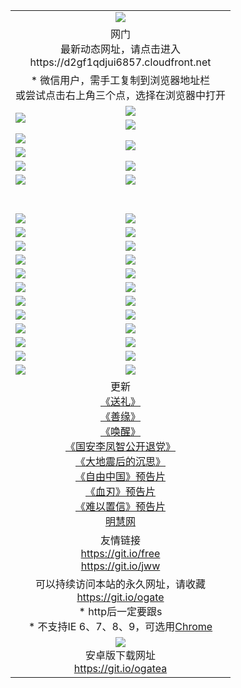 ﻿<table>
  <tr></tr>
  <tr><td colspan=2 align=center><img src="https://cloud.githubusercontent.com/assets/11880933/13434984/f430fae2-e012-11e5-814f-c2df1e82b247.jpg" /></td></tr>
  <tr><td colspan=2 align=center>网门<br>最新动态网址，请点击进入
<br>https://d2gf1qdjui6857.cloudfront.net
    </td>
  </tr>
  <tr>
    <td colspan=2 align=center>* 微信用户，需手工复制到浏览器地址栏<br>或尝试点击右上角三个点，选择在浏览器中打开
    <!--br>* IE6打开动态网址须在选项中勾选TLS 1.0--></td>
  </tr>
  <tr>
    <td rowspan=2><a href="https://d2gf1qdjui6857.cloudfront.net/ogUP.aspx?name=11DKC.mp4&list=11DKC" target="_blank"><img src="https://d2gf1qdjui6857.cloudfront.net/Up/11DKC1.jpg" /></a></td> 
    <td><div><a href="https://d2gf1qdjui6857.cloudfront.net/ogUP.aspx?name=LRWS.mp4&list=LRWS" target="_blank"><img src="https://d2gf1qdjui6857.cloudfront.net/Up/LRWS.jpg" /></a></td>
   </tr>
  <tr>
    <td><a href="https://d2gf1qdjui6857.cloudfront.net/ogNiceVedio.aspx" target="_blank"><img src="https://d2gf1qdjui6857.cloudfront.net/Up/11TGKDY.jpg" /></a></td>
  </tr>
  <tr>
    <td><a href="https://d2gf1qdjui6857.cloudfront.net/ogUP.aspx?name=JQR.mp4&count=2" target="_blank"><img src="https://d2gf1qdjui6857.cloudfront.net/Up/JQR.jpg" /></a></td>   
    <td rowspan=2><a href="https://d2gf1qdjui6857.cloudfront.net/ogUP.aspx?name=JP.mp4&count=9" target="_blank"><img src="https://d2gf1qdjui6857.cloudfront.net/Up/JP.jpg" /></td>
  </tr>
  <tr>
    <td><a href="https://d2gf1qdjui6857.cloudfront.net/ogUP.aspx?name=WH.mp4" target="_blank"><img src="https://d2gf1qdjui6857.cloudfront.net/Up/WH.jpg" /></a></td>
  </tr>
  <tr>
    <td><a href="https://d2gf1qdjui6857.cloudfront.net/ogUP.aspx?name=SSZJ.mp4&list=SSZJ" target="_blank"><img src="https://d2gf1qdjui6857.cloudfront.net/Up/SSZJ.jpg" /></a></td>
    <td><a href="https://d2gf1qdjui6857.cloudfront.net/ogUP.aspx?name=WLSH.mp4&count=2" target="_blank"><img src="https://d2gf1qdjui6857.cloudfront.net/Up/WLSH.jpg" /></a</td>
  </tr>
  <tr>
    <td><a href="https://d2gf1qdjui6857.cloudfront.net/ogUP.aspx?name=ZY.mp4&count=2015|16" target="_blank"><img src="https://d2gf1qdjui6857.cloudfront.net/Up/ZY.jpg" /></a</td>
    <td><a href="https://d2gf1qdjui6857.cloudfront.net/ogUP.aspx?name=XTFY.mp4&count=B|2,A|24" target="_blank"><img src="https://d2gf1qdjui6857.cloudfront.net/Up/XTFY.jpg" /></a></td>
  </tr>
  <tr height="40">
  </tr>
  <tr>
    <td><a href="https://d2gf1qdjui6857.cloudfront.net/ogUP.aspx?name=4EE/QQ.mp4&list=4EEQQ" target="_blank"><img src="https://d2gf1qdjui6857.cloudfront.net/Up/4EE/QQ0.jpg"/></a></td>
    <td><a href="https://d2gf1qdjui6857.cloudfront.net/ogUP.aspx?name=4EE/HQ.mp4&list=4EEHQ" target="_blank"><img src="https://d2gf1qdjui6857.cloudfront.net/Up/4EE/HQ0.jpg"/></a></td>
  </tr>
  <tr>
    <td><a href="https://d2gf1qdjui6857.cloudfront.net/ogUP.aspx?name=4EE/ZG.mp4&list=4EEZG" target="_blank"><img src="https://d2gf1qdjui6857.cloudfront.net/Up/4EE/ZG0.jpg"/></a></td>
    <td><a href="https://d2gf1qdjui6857.cloudfront.net/ogUP.aspx?name=4EE/DJ.mp4&list=4EEDJ" target="_blank"><img src="https://d2gf1qdjui6857.cloudfront.net/Up/4EE/DJ0.jpg"/></a></td>
  </tr>
  <tr>
    <td><a href="https://d2gf1qdjui6857.cloudfront.net/ogUP.aspx?name=4EE/GX.mp4&list=4EEGX" target="_blank"><img src="https://d2gf1qdjui6857.cloudfront.net/Up/4EE/GX0.jpg"/></a></td>
    <td><a href="https://d2gf1qdjui6857.cloudfront.net/ogUP.aspx?name=4EE/HD.mp4&list=4EEHD" target="_blank"><img src="https://d2gf1qdjui6857.cloudfront.net/Up/4EE/HD0.jpg"/></a></td>
  </tr>
  <tr>
    <td><a href="https://d2gf1qdjui6857.cloudfront.net/ogUP.aspx?name=4EE/TX.mp4&list=4EETX" target="_blank"><img src="https://d2gf1qdjui6857.cloudfront.net/Up/4EE/TX0.jpg"/></a></td>
    <td><a href="https://d2gf1qdjui6857.cloudfront.net/ogUP.aspx?name=4EE/WZ.mp4&list=4EEWZ" target="_blank"><img src="https://d2gf1qdjui6857.cloudfront.net/Up/4EE/WZ0.jpg"/></a></td>
  </tr>
  <tr>
    <td><a href="https://d2gf1qdjui6857.cloudfront.net/onUP.aspx?name=https://d1ni6yqhqrtjo7.cloudfront.net/" target="_blank"><img src="https://d2gf1qdjui6857.cloudfront.net/Up/0DTW.jpg"/></a></td>
    <td><a href="https://d2gf1qdjui6857.cloudfront.net/onUP.aspx?name=https://d240ns8up8earz.cloudfront.net/acenter/" target="_blank"><img src="https://d2gf1qdjui6857.cloudfront.net/Up/0TDW.jpg" /></a></td>
  </tr>
  <tr>
    <td><a href="https://d2gf1qdjui6857.cloudfront.net/onUP.aspx?name=https://d4508d6vomz2p.cloudfront.net/gb/nsc413.htm" target="_blank"><img src="https://d2gf1qdjui6857.cloudfront.net/Up/0DJY.jpg" /></a></td>
    <td><a href="https://d2gf1qdjui6857.cloudfront.net/onUP.aspx?name=https://d4apjbhkuxer1.cloudfront.net/xtr/gb/prog204.html" target="_blank"><img src="https://d2gf1qdjui6857.cloudfront.net/Up/0XTR.jpg" /></a></td>
  </tr>
  <tr>
    <td><a href="https://d2gf1qdjui6857.cloudfront.net/onUP.aspx?name=https://d3aj00iefsmfgc.cloudfront.net/" target="_blank"><img src="https://d2gf1qdjui6857.cloudfront.net/Up/0MHW.jpg" /></a></td>
    <td><a href="https://d2gf1qdjui6857.cloudfront.net/onUP.aspx?name=https://d20wz7qt14x5d2.cloudfront.net/" target="_blank"><img src="https://d2gf1qdjui6857.cloudfront.net/Up/0ZJW.jpg" /></a></td>
  </tr>
  <tr>
    <td><a href="https://d2gf1qdjui6857.cloudfront.net/ogUP.aspx?name=0FG.zip" target="_blank"><img src="https://d2gf1qdjui6857.cloudfront.net/Up/0FG.jpg" /></a></td>
    <td><a href="https://d2gf1qdjui6857.cloudfront.net/ogUP.aspx?name=0FGA.apk" target="_blank"><img src="https://d2gf1qdjui6857.cloudfront.net/Up/0FGA.jpg" /></a></td>
  </tr>
  <tr>
    <td><a href="https://d2gf1qdjui6857.cloudfront.net/ogUP.aspx?name=0U.zip" target="_blank"><img src="https://d2gf1qdjui6857.cloudfront.net/Up/0U.jpg" /></a></td>
    <td><a href="https://d2gf1qdjui6857.cloudfront.net/ogUP.aspx?name=0UA.apk" target="_blank"><img src="https://d2gf1qdjui6857.cloudfront.net/Up/0UA.jpg" /></a></td>
  </tr>
  <tr>
    <td><a href="https://d2gf1qdjui6857.cloudfront.net/ogUP.aspx?name=0iPPOTV.zip" target="_blank"><img src="https://d2gf1qdjui6857.cloudfront.net/Up/0iPPOTV.jpg" /></a></td>
    <td><a href="https://d2gf1qdjui6857.cloudfront.net/ogUP.aspx?name=0iNTD.apk" target="_blank"><img src="https://d2gf1qdjui6857.cloudfront.net/Up/0iNTD.jpg" /></a></td>
  </tr>
  <tr>
    <td><a href="https://d2gf1qdjui6857.cloudfront.net/ogNice.aspx" target="_blank"><img src="https://d2gf1qdjui6857.cloudfront.net/Up/0WCYY.jpg" /></a></td>
    <td><a href="https://d2gf1qdjui6857.cloudfront.net/onCO.aspx?list=XWPL&mode=" target="_blank"><img src="https://d2gf1qdjui6857.cloudfront.net/Up/0WZTT.jpg" /></a></td> 
  </tr>
  <tr>
    <td><a href="https://d2gf1qdjui6857.cloudfront.net/ogDY.aspx" target="_blank"><img src="https://d2gf1qdjui6857.cloudfront.net/Up/0FK.jpg" /></a></td>
    <td><a href="https://d2gf1qdjui6857.cloudfront.net/ogST.aspx" target="_blank"><img src="https://d2gf1qdjui6857.cloudfront.net/Up/0ST.jpg" /></a></td> 
  </tr>
  <tr>
    <td colspan=2 align=center>更新<br>
      <a href="https://d2gf1qdjui6857.cloudfront.net/ogUP.aspx?name=4ESL.mp4" target="_blank">《送礼》</a><br>
      <a href="https://d2gf1qdjui6857.cloudfront.net/ogUP.aspx?name=4ESY.mp4" target="_blank">《善缘》</a><br>
      <a href="https://d2gf1qdjui6857.cloudfront.net/ogUP.aspx?name=4EHX.mp4" target="_blank">《唤醒》</a><br>
      <a href="https://d2gf1qdjui6857.cloudfront.net/ogUP.aspx?name=4LFZ.mp4" target="_blank">《国安李凤智公开退党》</a><br>
      <a href="https://d2gf1qdjui6857.cloudfront.net/ogUP.aspx?name=4DDZHDCS.mp4" target="_blank">《大地震后的沉思》</a><br>
      <a href="https://d2gf1qdjui6857.cloudfront.net/ogUP.aspx?name=11ZYZG0.mp4" target="_blank">《自由中国》预告片</a><br>
      <a href="https://d2gf1qdjui6857.cloudfront.net/ogUP.aspx?name=11XR.mp4" target="_blank">《血刃》预告片</a><br>
      <a href="https://d2gf1qdjui6857.cloudfront.net/ogUP.aspx?name=11NYZX.mp4&count=2" target="_blank">《难以置信》预告片</a><br>
      <a href="https://d2gf1qdjui6857.cloudfront.net/onUP.aspx?name=https://www.minghui.org/" target="_blank">明慧网</a>
    </td>
  </tr>
  <tr>
    <td colspan=2 align=center>友情链接<br>
      <a href="https://d2gf1qdjui6857.cloudfront.net/onUP.aspx?name=https://git.io/free" target="_blank">https://git.io/free</a><br>
      <a href="https://d2gf1qdjui6857.cloudfront.net/onUP.aspx?name=https://git.io/jww" target="_blank">https://git.io/jww</a></td>
    </td>
  </tr>
  <tr>
    <td colspan=2 align=center>可以持续访问本站的永久网址，请收藏<br/><a href="https://git.io/ogate" target="_blank">https://git.io/ogate</a><br/>* http后一定要跟s<br/>* 不支持IE 6、7、8、9，可选用<a href="https://d2gf1qdjui6857.cloudfront.net/ogUP.aspx?name=0ChromePortable.zip">Chrome</a></td>
  </tr>
  <tr>
    <td colspan=2 align=center><a href="https://d2gf1qdjui6857.cloudfront.net/ogUP.aspx?name=0oGate.apk" target="_blank"><img src="https://cloud.githubusercontent.com/assets/11880933/13720399/75e143ee-e842-11e5-9f0a-1421f423c80f.jpg" /></a><br>安卓版下载网址<br><a href="https://git.io/ogatea">https://git.io/ogatea</a></td>
  </tr>
  <!--tr>
    <td colspan=2 align=center>可能失效的动态网址
    </td>
  </tr-->
</table>
